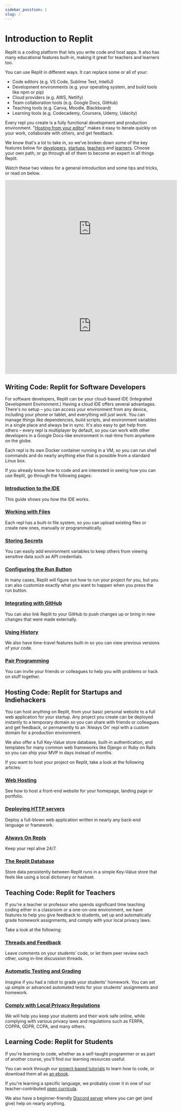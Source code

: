 ```yaml
---
sidebar_position: 1
slug: /
---
```


# Introduction to Replit

Replit is a coding platform that lets you write code and host apps. It also has many educational features built-in, making it great for teachers and learners too.

You can use Replit in different ways. It can replace some or all of your:

* Code editors (e.g. VS Code, Sublime Text, IntelliJ)
* Development environments (e.g. your operating system, and build tools like npm or pip)
* Cloud providers (e.g. AWS, Netlify)
* Team collaboration tools (e.g. Google Docs, GitHub)
* Teaching tools (e.g. Canva, Moodle, Blackboard)
* Learning tools (e.g. Codecademy, Coursera, Udemy, Udacity)

Every repl you create is a fully functional development and production environment. "[Hosting from your editor](https://amasad.me/hosting)" makes it easy to iterate quickly on your work, collaborate with others, and get feedback.

We know that's a lot to take in, so we've broken down some of the key features below for [developers](#developers), [startups](#hosting), [teachers](#teachers) and [learners](#learners). Choose your own path, or go through all of them to become an expert in all things Replit.

Watch these two videos for a general introduction and some tips and tricks, or read on below.

<div class="embed-youtube">
  <iframe width="560" height="315" src="https://www.youtube.com/embed/ZAC0TQEU5gI" frameborder="0" allow="accelerometer; autoplay; clipboard-write; encrypted-media; gyroscope; picture-in-picture" allowfullscreen></iframe>
</div>
<div class="embed-youtube">
  <iframe width="560" height="315" src="https://www.youtube.com/embed/VGiCFnyTRRk" frameborder="0" allow="accelerometer; autoplay; clipboard-write; encrypted-media; gyroscope; picture-in-picture" allowfullscreen></iframe>
</div>

## Writing Code: Replit for Software Developers

For software developers, Replit can be your cloud-based IDE (Integrated Development Environment.) Having a cloud IDE offers several advantages. There's no setup – you can access your environment from any device, including your phone or tablet, and everything will _just work_. You can manage things like dependencies, build scripts, and environment variables in a single place and always be in sync. It's also easy to get help from others – every repl is multiplayer by default, so you can work with other developers in a Google Docs-like environment in real-time from anywhere on the globe.

Each repl is its own Docker container running in a VM, so you can run shell commands and do nearly anything else that is possible from a standard Linux box.

If you already know how to code and are interested in seeing how you can use Replit, go through the following pages:

### [Introduction to the IDE](/tutorials/01-introduction-to-the-repl-it-ide)
This guide shows you how the IDE works.

### [Working with Files](/tutorials/02-managing-files-using-repl-it)
Each repl has a built-in file system, so you can upload existing files or create new ones, manually or programmatically.

### [Storing Secrets](/repls/secrets-environment-variables)
You can easily add environment variables to keep others from viewing sensitive data such as API credentials.

### [Configuring the Run Button](/repls/dot-replit)
In many cases, Replit will figure out how to run your project for you, but you can also customize exactly what you want to happen when you press the run button.

### [Integrating with GitHub](/tutorials/06-github-and-run-button)
You can also link Replit to your GitHub to push changes up or bring in new changes that were made externally.

### [Using History](/repls/history)
We also have time-travel features built-in so you can view previous versions of your code.

### [Pair Programming](/tutorials/05-pair-programming-using-multiplayer-with-repl-it)
You can invite your friends or colleagues to help you with problems or hack on stuff together.

## Hosting Code: Replit for Startups and Indiehackers

You can host anything on Replit, from your basic personal website to a full web application for your startup. Any project you create can be deployed instantly to a temporary domain so you can share with friends or colleagues and get feedback, or permanently to an 'Always On' repl with a custom domain for a production environment.

We also offer a full Key-Value store database, built-in authentication, and templates for many common web frameworks like Django or Ruby on Rails so you can ship your MVP in days instead of months.

If you want to host your project on Replit, take a look at the following articles:

### [Web Hosting](/repls/web-hosting)
See how to host a front-end website for your homepage, landing page or portfolio.

### [Deploying HTTP servers](/repls/http-servers)
Deploy a full-blown web application written in nearly any back-end language or framework.

### [Always On Repls](/repls/always-on)
Keep your repl alive 24/7.

### [The Replit Database](/misc/database)
Store data persistently between Replit runs in a simple Key-Value store that feels like using a local dictionary or hashset.

## Teaching Code: Replit for Teachers
If you're a teacher or professor who spends significant time teaching coding either in a classroom or a one-on-one environment, we have features to help you give feedback to students, set up and automatically grade homework assignments, and comply with your local privacy laws.

Take a look at the following:

### [Threads and Feedback](/teams-edu/reviewing-submissions#leaving-feedback-on-projects-using-annotations)
Leave comments on your students' code, or let them peer review each other, using in-line discussion threads.

### [Automatic Testing and Grading](/teams-edu/testing-assessments-autograding)
Imagine if you had a robot to grade your students' homework. You can set up simple or advanced automated tests for your students' assignments and homework.

### [Comply with Local Privacy Regulations](/teams-edu/privacy-faq)
We will help you keep your students and their work safe online, while complying with various privacy laws and regulations such as FERPA, COPPA, GDPR, CCPA, and many others.

## Learning Code: Replit for Students

If you're learning to code, whether as a self-taught programmer or as part of another course, you'll find our learning resources useful.

You can work through our [project-based tutorials](/tutorials/00-overview) to learn how to code, or download them all as [an ebook](https://codewithrepl.it).

If you're learning a specific language, we probably cover it in one of our teacher-contributed [open curricula](/curriculum/Intro).

We also have a beginner-friendly [Discord server](https://replit.com/discord) where you can get (and give) help on nearly anything.
